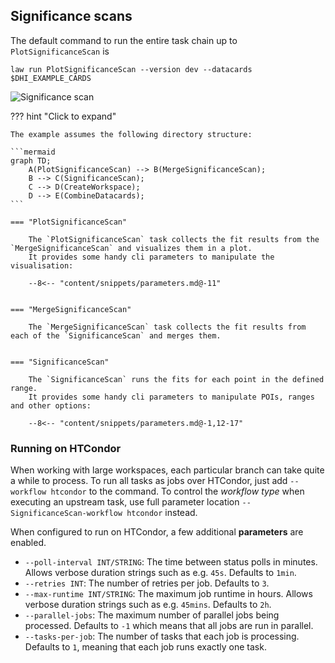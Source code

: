 ## Significance scans

The default command to run the entire task chain up to `PlotSignificanceScan` is

```shell hl_lines="1"
law run PlotSignificanceScan --version dev --datacards $DHI_EXAMPLE_CARDS
```

![Significance scan](../images/significances__r__kl_n17_-2.0_6.0.png)


??? hint "Click to expand"

    The example assumes the following directory structure:

    ```mermaid
    graph TD;
        A(PlotSignificanceScan) --> B(MergeSignificanceScan);
        B --> C(SignificanceScan);
        C --> D(CreateWorkspace);
        D --> E(CombineDatacards);
    ```

    === "PlotSignificanceScan"

        The `PlotSignificanceScan` task collects the fit results from the `MergeSignificanceScan` and visualizes them in a plot.
        It provides some handy cli parameters to manipulate the visualisation:

        --8<-- "content/snippets/parameters.md@-11"


    === "MergeSignificanceScan"

        The `MergeSignificanceScan` task collects the fit results from each of the `SignificanceScan` and merges them.


    === "SignificanceScan"

        The `SignificanceScan` runs the fits for each point in the defined range.
        It provides some handy cli parameters to manipulate POIs, ranges and other options:

        --8<-- "content/snippets/parameters.md@-1,12-17"



### Running on HTCondor

When working with large workspaces, each particular branch can take quite a while to process.
To run all tasks as jobs over HTCondor, just add `--workflow htcondor` to the command.
To control the *workflow type* when executing an upstream task, use full parameter location `--SignificanceScan-workflow htcondor` instead.

When configured to run on HTCondor, a few additional **parameters** are enabled.

- `--poll-interval INT/STRING`: The time between status polls in minutes. Allows verbose duration strings such as e.g. `45s`. Defaults to `1min`.
- `--retries INT`: The number of retries per job. Defaults to `3`.
- `--max-runtime INT/STRING`: The maximum job runtime in hours. Allows verbose duration strings such as e.g. `45mins`. Defaults to `2h`.
- `--parallel-jobs`: The maximum number of parallel jobs being processed. Defaults to `-1` which means that all jobs are run in parallel.
- `--tasks-per-job`: The number of tasks that each job is processing. Defaults to `1`, meaning that each job runs exactly one task.
